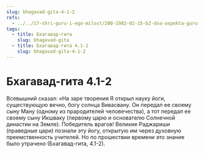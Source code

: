 ```yaml
---
slug: bhagavad-gita-4-1-2
refs:
  - ../../17-shri-guru-i-ego-milost/280-1982-02-15-b2-dva-aspekta-guru-nishozhdenie-i-peredacha-duhovnogo-znaniya.md
tags:
  - title: Бхагавад-гита
    slug: bhagavad-gita
  - title: Бхагавад-гита 4.1-2
    slug: bhagavad-gita-4-1-2
---
```


# Бхагавад-гита 4.1-2

Всевышний сказал: «На заре творения Я открыл науку йоги, существующую вечно, богу солнца Вивасвану. Он передал ее своему сыну Ману (одному из прародителей человечества), а тот передал ее своему сыну Икшваку (первому царю и основателю Солнечной династии на Земле). Победитель врагов! Великие Раджариши (праведные цари) познали эту йогу, открытую им через духовную преемственность учителей. Но по прошествии времени это знание было утрачено (Бхагавад-гита, 4.1-2).



